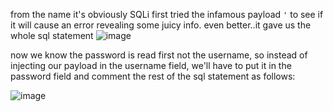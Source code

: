 from the name it's obviously SQLi
 first tried the infamous payload `'` to see if it will cause an error revealing some juicy info.
 even better..it gave us the whole sql statement
 ![image](https://github.com/0xbazooka/picoCTF/assets/99322823/9d3fb54c-e20e-4d3f-9a43-feb9de125e20)

 now we know the password is read first not the username, so instead of injecting our payload in the username field, we'll have to put it in the password field and comment the rest of the sql statement as follows: 

![image](https://github.com/0xbazooka/picoCTF/assets/99322823/7e6454ad-579e-415c-8485-7e3cdf067866)
